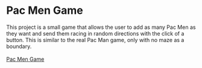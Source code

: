# Pac Men Game
This project is a small game that allows the user to add as many Pac Men as they want and send them racing in random directions with the click of a button.  This is similar to the real Pac Man game, only with no maze as a boundary. <br><br>
<a href="index.html"> Pac Men Game</a>
